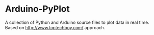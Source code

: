 # Arduino-PyPlot
A collection of Python and Arduino source files to plot data in real time. Based on http://www.toptechboy.com/ approach.
